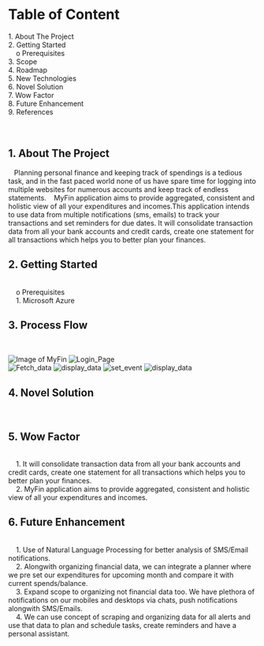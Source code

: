 <h1>Table of Content</h1>
1.	About The Project <br>
2.	Getting Started <br>
   &nbsp&nbsp&nbsp o	Prerequisites <br>
3.	Scope <br> 
4.	Roadmap <br>
5.	New Technologies <br>
6.	Novel Solution <br>
7.	Wow Factor <br>
8.	Future Enhancement <br>
9.	References
<br>
<br>
<br>


<h2> 1. About The Project </h2>
 &nbsp&nbsp&nbspPlanning personal finance and keeping track of spendings is a tedious task, and in the fast paced world none of us have spare time for logging into multiple websites for numerous accounts and keep track of endless statements.
 &nbsp&nbsp&nbspMyFin application aims to provide aggregated, consistent and holistic view of all your expenditures and incomes.This application intends to use data from multiple notifications (sms, emails) to track your transactions and set reminders for due dates. It will consolidate transaction data from all your bank accounts and credit cards, create one statement for all transactions which helps you to better plan your finances.
 
<h2> 2. Getting Started </h2> <br>
&nbsp&nbsp&nbsp o Prerequisites <br>
&nbsp&nbsp&nbsp 1. Microsoft Azure

<h2> 3. Process Flow </h2> <br>
    
![Image of MyFin](https://github.com/Nikita2894/MyFin/blob/main/Pict1.PNG "Process Flow")
![Login_Page](https://github.com/Nikita2894/MyFin/blob/main/pict2.PNG "Login Page")  
![Fetch_data](https://github.com/Nikita2894/MyFin/blob/main/pict3.PNG "Fetching person's account data from SMS / Email") 
![display_data](https://github.com/Nikita2894/MyFin/blob/main/pict4.PNG "Displaying consolidated account data ")
![set_event](https://github.com/Nikita2894/MyFin/blob/main/pict5.PNG "Setting Calendar Event/Reminder/Alert")
![display_data](https://github.com/Nikita2894/MyFin/blob/main/pict6.png "Display Data")

 <h2> 4. Novel Solution </h2> <br>
 
 <h2> 5. Wow Factor </h2> <br>
 &nbsp&nbsp&nbsp  1. It will consolidate transaction data from all your bank accounts and credit cards, create one statement for all transactions which helps you to better plan your finances.<br>
 &nbsp&nbsp&nbsp  2. MyFin application aims to provide aggregated, consistent and holistic view of all your expenditures and incomes.<br>

 <h2> 6. Future Enhancement </h2> <br>
 &nbsp&nbsp&nbsp 1. Use of Natural Language Processing for better analysis of SMS/Email notifications.<br>
 &nbsp&nbsp&nbsp 2. Alongwith organizing financial data, we can integrate a planner where we pre set our expenditures for upcoming month and compare it with current spends/balance.<br>
 &nbsp&nbsp&nbsp 3. Expand scope to organizing not financial data too. We have plethora of notifications on our mobiles and desktops via chats, push notifications alongwith SMS/Emails. <br>
 &nbsp&nbsp&nbsp 4. We can use concept of scraping and organizing data for all alerts and use that data to plan and schedule tasks, create reminders and have a personal assistant.<br>
